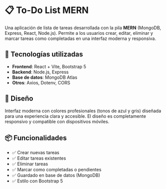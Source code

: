 # 📋 To-Do List MERN

Una aplicación de lista de tareas desarrollada con la pila **MERN** (MongoDB, Express, React, Node.js). Permite a los usuarios crear, editar, eliminar y marcar tareas como completadas en una interfaz moderna y responsiva.

## 🚀 Tecnologías utilizadas

- **Frontend**: React + Vite, Bootstrap 5
- **Backend**: Node.js, Express
- **Base de datos**: MongoDB Atlas
- **Otros**: Axios, Dotenv, CORS

## 🎨 Diseño

Interfaz moderna con colores profesionales (tonos de azul y gris) diseñada para una experiencia clara y accesible. El diseño es completamente responsivo y compatible con dispositivos móviles.

## 📦 Funcionalidades

- ✅ Crear nuevas tareas
- ✅ Editar tareas existentes
- ✅ Eliminar tareas
- ✅ Marcar como completadas o pendientes
- ✅ Guardado en base de datos (MongoDB)
- ✅ Estilo con Bootstrap 5
